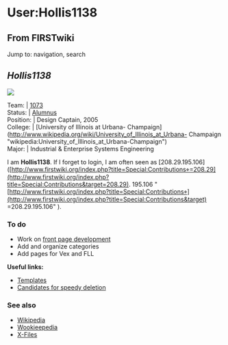 # User:Hollis1138

## From FIRSTwiki

Jump to: navigation, search

## _**Hollis1138**_

[![](/media/0/02/Prom2x.jpg)](Image:Prom2x.jpg)

Team: | [1073](1073 "1073")<br>
Status: | [Alumnus](Alumni "Alumni")<br>
Position: | Design Captain, 2005<br>
College: | [University of Illinois at Urbana- Champaign](http://www.wikipedia.org/wiki/University_of_Illinois_at_Urbana-
Champaign "wikipedia:University_of_Illinois_at_Urbana-Champaign")<br>
Major: | Industrial & Enterprise Systems Engineering

I am **Hollis1138**. If I forget to login, I am often seen as [208.29.195.106] ([http://www.firstwiki.org/index.php?title=Special:Contributions⌖=208.29](http://www.firstwiki.org/index.php?title=Special:Contributions&target=208.29). 195.106 "[http://www.firstwiki.org/index.php?title=Special:Contributions⌖](http://www.firstwiki.org/index.php?title=Special:Contributions&target) =208.29.195.106" ).

### To do

- Work on [front page development](User:Hollis1138/Front_page_development "User:Hollis1138/Front page development")
- Add and organize categories
- Add pages for Vex and FLL

**Useful links:**

- [Templates](Category:Templates "Category:Templates")
- [Candidates for speedy deletion](Category:Candidates_for_speedy_deletion "Category:Candidates for speedy deletion")

### See also

- [Wikipedia](http://en.wikipedia.org/wiki/User:Hollis1138 "http://en.wikipedia.org/wiki/User:Hollis1138")
- [Wookieepedia](http://starwars.wikia.com/wiki/User:Hollis "http://starwars.wikia.com/wiki/User:Hollis")
- [X-Files](http://x-files.wikia.com/wiki/User:Colonist "http://x-files.wikia.com/wiki/User:Colonist")
